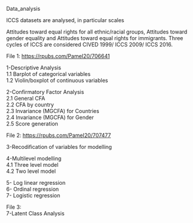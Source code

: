 Data_analysis

ICCS datasets are analysed, in particular scales

Attitudes toward equal rights for all ethnic/racial groups,
Attitudes toward gender equality and
Attitudes toward equal rights for immigrants.
Three cycles of ICCS are considered CIVED 1999/ ICCS 2009/ ICCS 2016.

File 1: https://rpubs.com/PameI20/706641

1-Descriptive Analysis  
1.1 Barplot of categorical variables  
1.2 Violin/boxplot of continuous variables  

2-Confirmatory Factor Analysis  
2.1 General CFA  
2.2 CFA by country  
2.3 Invariance (MGCFA) for Countries  
2.4 Invariance (MGCFA) for Gender  
2.5 Score generation  

File 2:  https://rpubs.com/PameI20/707477  

3-Recodification of variables for modelling  

4-Multilevel modelling  
4.1 Three level model  
4.2 Two level model  

5- Log linear regression  
6- Ordinal regression  
7- Logistic regression  


File 3:  
7-Latent Class Analysis  




